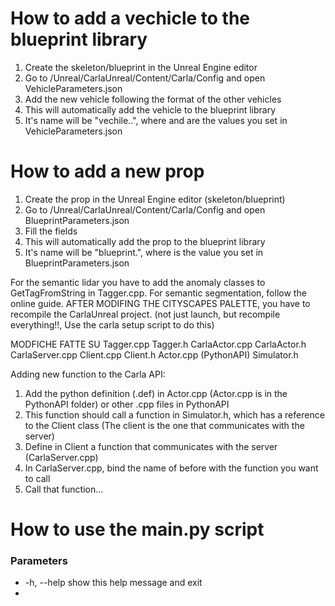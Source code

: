 # How to add a vechicle to the blueprint library
1. Create the skeleton/blueprint in the Unreal Engine editor
2. Go to /Unreal/CarlaUnreal/Content/Carla/Config and open VehicleParameters.json
3. Add the new vehicle following the format of the other vehicles
4. This will automatically add the vehicle to the blueprint library
5. It's name will be "vechile.<Make>.<Model>", where <Make> and <Model> are the values you set in VehicleParameters.json

# How to add a new prop
1. Create the prop in the Unreal Engine editor (skeleton/blueprint)
2. Go to /Unreal/CarlaUnreal/Content/Carla/Config and open BlueprintParameters.json
3. Fill the fields
4. This will automatically add the prop to the blueprint library
5. It's name will be "blueprint.<Name>", where <Name> is the value you set in BlueprintParameters.json


For the semantic lidar you have to add the anomaly classes to GetTagFromString in Tagger.cpp.
For semantic segmentation, follow the online guide.
AFTER MODIFING THE CITYSCAPES PALETTE, you have to recompile the CarlaUnreal project. (not just launch, but recompile everything!!,
Use the carla setup script to do this)


MODFICHE FATTE SU 
Tagger.cpp
Tagger.h
CarlaActor.cpp
CarlaActor.h
CarlaServer.cpp
Client.cpp
Client.h
Actor.cpp (PythonAPI)
Simulator.h

Adding new function to the Carla API:
1. Add the python definition (.def) in Actor.cpp (Actor.cpp is in the PythonAPI folder) or other .cpp files in PythonAPI
2. This function should call a function in Simulator.h, which has a reference to the Client class (The client is the one that communicates with the server)
3. Define in Client a function that communicates with the server (CarlaServer.cpp)
4. In CarlaServer.cpp, bind the name of before with the function you want to call
5. Call that function...

# How to use the main.py script
### Parameters
- -h, --help            show this help message and exit
- 